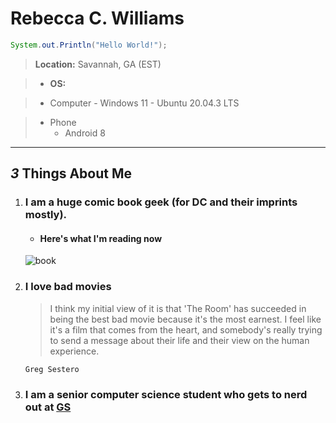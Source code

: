 # Rebecca C. Williams
```Java
System.out.Println("Hello World!");
```
> **Location:** Savannah, GA (EST)

> - **OS:**

> - Computer
     - Windows 11
     - Ubuntu 20.04.3 LTS

> - Phone
>    - Android 8
 --------------------------------
 ## *3* Things About Me
 1. ### I am a huge comic book geek (for DC and their imprints mostly).
     * #### Here's what I'm reading now 
     ![book](https://d1466nnw0ex81e.cloudfront.net/n_iv/600/1472417.jpg)

 2. ### I love bad movies
      > I think my initial view of it is that 'The Room' has succeeded in being the best
        bad movie because it's the most earnest. I feel like it's a film that comes from
        the heart, and somebody's really trying to send a message about their life and
        their view on the human experience.
       
        Greg Sestero
 3. ### I am a senior computer science student who gets to nerd out at [GS](https://www.georgiasouthern.edu/)
